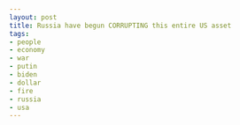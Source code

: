 ```yaml
---
layout: post
title: Russia have begun CORRUPTING this entire US asset
tags:
- people
- economy
- war
- putin
- biden
- dollar
- fire
- russia
- usa
---
```

